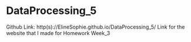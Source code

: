 # DataProcessing_5

Github Link: http(s)://ElineSophie.github.io/DataProcessing_5/
Link for the website that I made for Homework Week_3
